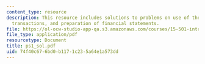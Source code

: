 ```yaml
---
content_type: resource
description: This resource includes solutions to problems on use of the BSE to record
  transactions, and preparation of financial statements.
file: https://ol-ocw-studio-app-qa.s3.amazonaws.com/courses/15-501-introduction-to-financial-and-managerial-accounting-spring-2004/74f40c676bd0b1171c235a64e1a573dd_ps1_sol.pdf
file_type: application/pdf
resourcetype: Document
title: ps1_sol.pdf
uid: 74f40c67-6bd0-b117-1c23-5a64e1a573dd
---
```

